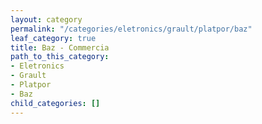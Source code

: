 ```yaml
---
layout: category
permalink: "/categories/eletronics/grault/platpor/baz"
leaf_category: true
title: Baz - Commercia
path_to_this_category:
- Eletronics
- Grault
- Platpor
- Baz
child_categories: []
---
```

